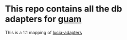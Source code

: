 # This repo contains all the db adapters for [guam](https://github.com/seatedro/guam)

This is a 1:1 mapping of [lucia-adapters](https://github.com/lucia-auth/lucia)
